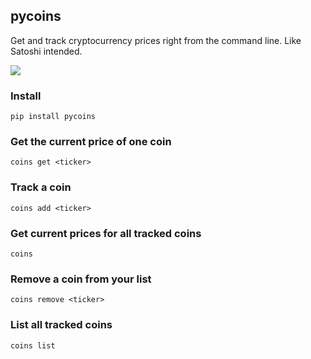 ## pycoins

Get and track cryptocurrency prices right from the command line. Like Satoshi intended.

![](http://g.recordit.co/qrS9PnabRZ.gif)


### Install

`pip install pycoins`

### Get the current price of one coin

`coins get <ticker>`

### Track a coin

`coins add <ticker>`

### Get current prices for all tracked coins

`coins`

### Remove a coin from your list

`coins remove <ticker>`

### List all tracked coins

`coins list`
